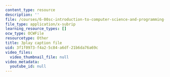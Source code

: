 ```yaml
---
content_type: resource
description: ''
file: /courses/6-00sc-introduction-to-computer-science-and-programming-spring-2011/3f1f0973f4a25c84a6df21b6da76a69c_yVkt3Px4KHA.vtt
file_type: application/x-subrip
learning_resource_types: []
ocw_type: OCWFile
resourcetype: Other
title: 3play caption file
uid: 3f1f0973-f4a2-5c84-a6df-21b6da76a69c
video_files:
  video_thumbnail_file: null
video_metadata:
  youtube_id: null
---
```

